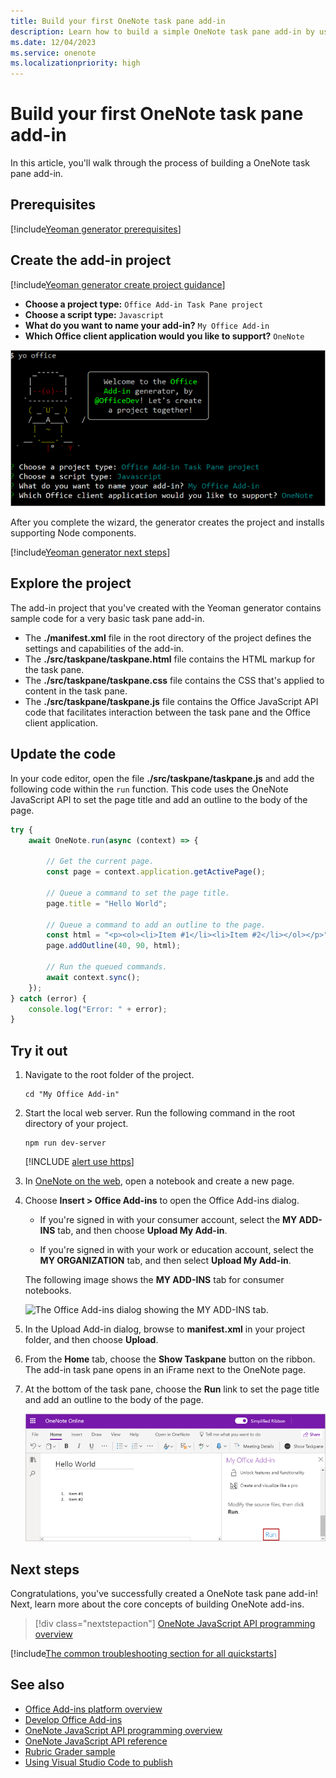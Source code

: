 ```yaml
---
title: Build your first OneNote task pane add-in
description: Learn how to build a simple OneNote task pane add-in by using the Office JS API.
ms.date: 12/04/2023
ms.service: onenote
ms.localizationpriority: high
---
```


# Build your first OneNote task pane add-in

In this article, you'll walk through the process of building a OneNote task pane add-in.

## Prerequisites

[!include[Yeoman generator prerequisites](../includes/quickstart-yo-prerequisites.md)]

## Create the add-in project

[!include[Yeoman generator create project guidance](../includes/yo-office-command-guidance.md)]

- **Choose a project type:** `Office Add-in Task Pane project`
- **Choose a script type:** `Javascript`
- **What do you want to name your add-in?** `My Office Add-in`
- **Which Office client application would you like to support?** `OneNote`

![The prompts and answers for the Yeoman generator in a command line interface.](../images/yo-office-onenote.png)

After you complete the wizard, the generator creates the project and installs supporting Node components.

[!include[Yeoman generator next steps](../includes/yo-office-next-steps.md)]

## Explore the project

The add-in project that you've created with the Yeoman generator contains sample code for a very basic task pane add-in.

- The **./manifest.xml** file in the root directory of the project defines the settings and capabilities of the add-in.
- The **./src/taskpane/taskpane.html** file contains the HTML markup for the task pane.
- The **./src/taskpane/taskpane.css** file contains the CSS that's applied to content in the task pane.
- The **./src/taskpane/taskpane.js** file contains the Office JavaScript API code that facilitates interaction between the task pane and the Office client application.

## Update the code

In your code editor, open the file **./src/taskpane/taskpane.js** and add the following code within the `run` function. This code uses the OneNote JavaScript API to set the page title and add an outline to the body of the page.

```js
try {
    await OneNote.run(async (context) => {

        // Get the current page.
        const page = context.application.getActivePage();

        // Queue a command to set the page title.
        page.title = "Hello World";

        // Queue a command to add an outline to the page.
        const html = "<p><ol><li>Item #1</li><li>Item #2</li></ol></p>";
        page.addOutline(40, 90, html);

        // Run the queued commands.
        await context.sync();
    });
} catch (error) {
    console.log("Error: " + error);
}
```

## Try it out

1. Navigate to the root folder of the project.

    ```command&nbsp;line
    cd "My Office Add-in"
    ```

1. Start the local web server. Run the following command in the root directory of your project.

    ```command&nbsp;line
    npm run dev-server
    ```

    [!INCLUDE [alert use https](../includes/alert-use-https.md)]

1. In [OneNote on the web](https://www.onenote.com/notebooks), open a notebook and create a new page.

1. Choose **Insert > Office Add-ins** to open the Office Add-ins dialog.

    - If you're signed in with your consumer account, select the **MY ADD-INS** tab, and then choose **Upload My Add-in**.

    - If you're signed in with your work or education account, select the **MY ORGANIZATION** tab, and then select **Upload My Add-in**.

    The following image shows the **MY ADD-INS** tab for consumer notebooks.

    ![The Office Add-ins dialog showing the MY ADD-INS tab.](../images/onenote-office-add-ins-dialog.png)

1. In the Upload Add-in dialog, browse to **manifest.xml** in your project folder, and then choose **Upload**.

1. From the **Home** tab, choose the **Show Taskpane** button on the ribbon. The add-in task pane opens in an iFrame next to the OneNote page.

1. At the bottom of the task pane, choose the **Run** link to set the page title and add an outline to the body of the page.

    ![The add-in built from this walkthrough, where the Show Taskpane ribbon button was used to open the task pane in OneNote.](../images/onenote-first-add-in-4.png)

## Next steps

Congratulations, you've successfully created a OneNote task pane add-in! Next, learn more about the core concepts of building OneNote add-ins.

> [!div class="nextstepaction"]
> [OneNote JavaScript API programming overview](../onenote/onenote-add-ins-programming-overview.md)

[!include[The common troubleshooting section for all quickstarts](../includes/quickstart-troubleshooting.md)]

## See also

- [Office Add-ins platform overview](../overview/office-add-ins.md)
- [Develop Office Add-ins](../develop/develop-overview.md)
- [OneNote JavaScript API programming overview](../onenote/onenote-add-ins-programming-overview.md)
- [OneNote JavaScript API reference](../reference/overview/onenote-add-ins-javascript-reference.md)
- [Rubric Grader sample](https://github.com/OfficeDev/OneNote-Add-in-Rubric-Grader)
- [Using Visual Studio Code to publish](../publish/publish-add-in-vs-code.md#using-visual-studio-code-to-publish)
